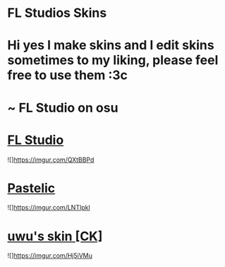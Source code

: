 # FL Studios Skins


# Hi yes I make skins and I edit skins sometimes to my liking, please feel free to use them :3c

# ~ FL Studio on osu


# [FL Studio](http://download948.mediafire.com/rhxlw9864zsg/hbe0kfxqi4htjmb/-++++++++++++%23FL+Studio%23++++++++++++-.osk)
![]https://imgur.com/QXtBBPd


# [Pastelic](http://download939.mediafire.com/52om9iqbcf7g/n0nh8vpzswkl436/-+++++%23Pastelic+v2.0%23++++++-.osk)
![]https://imgur.com/LNTIpkl

# [uwu's skin [CK]](http://download1647.mediafire.com/1257tlje3bhg/1akg9u3ea00ck9n/-++++++++%23uwu%5C%27s+skin+%5BCK%5D%23++++++++-.osk)
![]https://imgur.com/Hj5iVMu